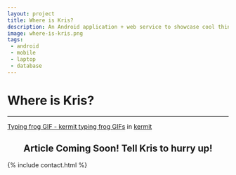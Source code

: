 ```yaml
---
layout: project
title: Where is Kris?
description: An Android application + web service to showcase cool things that I am up to!
image: where-is-kris.png
tags:
 - android
 - mobile
 - laptop
 - database
---
```


<style>
  section.contact, .contact .container {
    background-color: white !important;
  }

  .contact hr, .contact h1 {
    display: none;
  }

  .tenor-gif-embed {
    margin-bottom: 15px;
  }

  .contact .round {
    background-color: #404150 !important;
    color: white !important;
  }

  .contact .round:hover {
    background-color: #AFC7DC !important;
  }

  .contact .button {
    color: #404150 !important;
    border: 1px solid #404150 !important;
  }

  .contact .button:hover {
    color: white !important;
    border: 1px solid white !important;
  }
</style>

# Where is Kris?
<hr>

<div class="tenor-gif-embed" data-postid="3965570" data-share-method="host" data-width="100%" data-aspect-ratio="1.7914"><a href="https://www.tenor.co/view/kermit-typing-frog-fast-comments-gif-3965570">Typing frog GIF - kermit typing frog GIFs</a> in <a href="https://www.tenor.co/search/kermit-gifs">kermit</a> </div><script type="text/javascript" async src="https://www.tenor.co/embed.js"></script>

<h2 style="text-align: center">Article Coming Soon! Tell Kris to hurry up!</h2>

{% include contact.html %}
